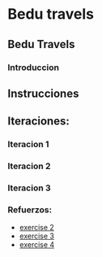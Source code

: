 # Bedu travels

## Bedu Travels

### Introduccion

## Instrucciones 

## Iteraciones: 

### Iteracion 1 

### Iteracion 2

### Iteracion 3
 
 
### Refuerzos:
 
  * [exercise 2](https://github.com/wicho1001/Curso-Backend-node.js/releases/tag/Server)
  * [exercise 3](https://github.com/wicho1001/Curso-Backend-node.js/releases/tag/HTML)
  * [exercise 4](https://github.com/wicho1001/Curso-Backend-node.js/releases/tag/Restructuring)
